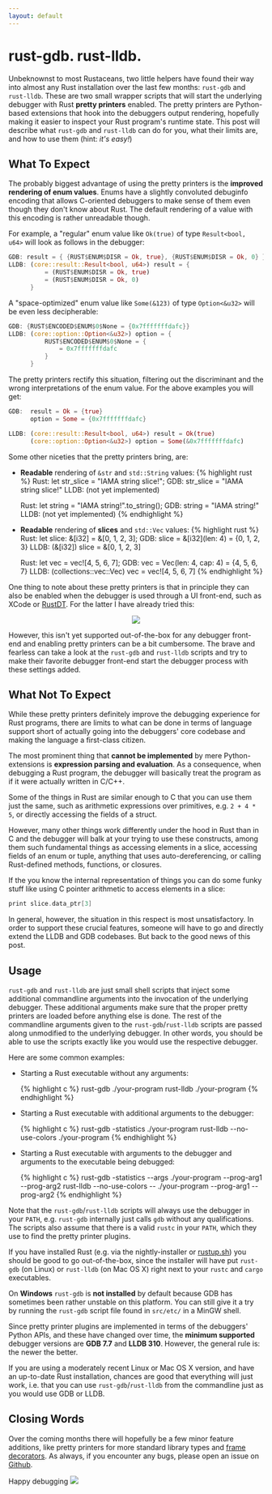 ```yaml
---
layout: default
---
```

# rust-gdb. rust-lldb.
Unbeknownst to most Rustaceans, two little helpers have found their way into 
almost any Rust installation over the last few months: `rust-gdb` and 
`rust-lldb`. These are two small wrapper scripts that will start the underlying
debugger with Rust **pretty printers** enabled. The pretty printers are
Python-based extensions that hook into the debuggers output rendering, hopefully
making it easier to inspect your Rust program's runtime state. This post will
describe what `rust-gdb` and `rust-lldb` can do for you, what their limits are,
and how to use them (hint: *it's easy!*)



## What To Expect
The probably biggest advantage of using the pretty printers is the **improved
rendering of enum values**. Enums have a slightly convoluted debuginfo encoding
that allows  C-oriented debuggers to make sense of them even though they don't 
know about Rust. The default rendering of a value with this encoding is rather 
unreadable though. 

For example, a "regular" enum value like `Ok(true)` of type `Result<bool, u64>` 
will look as follows in the debugger:

```rust
GDB: result = { {RUST$ENUM$DISR = Ok, true}, {RUST$ENUM$DISR = Ok, 0} }
LLDB: (core::result::Result<bool, u64>) result = {
          = (RUST$ENUM$DISR = Ok, true)
          = (RUST$ENUM$DISR = Ok, 0)
      }
```

A "space-optimized" enum value like `Some(&123)` of type `Option<&u32>` will be
even less decipherable:

```rust
GDB: {RUST$ENCODED$ENUM$0$None = {0x7fffffffdafc}}
LLDB: (core::option::Option<&u32>) option = {
          RUST$ENCODED$ENUM$0$None = {
              = 0x7fffffffdafc
          }
      }
```

The pretty printers rectify this situation, filtering out the discriminant and
the wrong interpretations of the enum value. For the above examples you will 
get:

```rust
GDB:  result = Ok = {true}
      option = Some = {0x7fffffffdafc}

LLDB: (core::result::Result<bool, u64>) result = Ok(true)
      (core::option::Option<&u32>) option = Some(&0x7fffffffdafc)
```

Some other niceties that the pretty printers bring, are:

<ul>
  <li>
<strong>Readable</strong> rendering of <code>&str</code> and <code>std::String</code> values:
{% highlight rust %}
Rust:  let str_slice = "IAMA string slice!";
GDB:   str_slice = "IAMA string slice!"
LLDB:  (not yet implemented)

Rust:  let string = "IAMA string!".to_string();
GDB:   string = "IAMA string!"
LLDB:  (not yet implemented)
{% endhighlight %}
  </li>

  <li>
<strong>Readable</strong> rendering of <strong>slices</strong> and <code>std::Vec</code> values:
{% highlight rust %}
Rust:  let slice: &[i32] = &[0, 1, 2, 3];
GDB:   slice = &[i32](len: 4) = {0, 1, 2, 3}
LLDB:  (&[i32]) slice = &[0, 1, 2, 3]

Rust:  let vec = vec![4, 5, 6, 7];
GDB:   vec = Vec<u64>(len: 4, cap: 4) = {4, 5, 6, 7}
LLDB:  (collections::vec::Vec<u64>) vec = vec![4, 5, 6, 7]
{% endhighlight %}
  </li>
</ul>

One thing to note about these pretty printers is that in principle they can also
be enabled when the debugger is used through a UI front-end, such as XCode or
[RustDT](//rustdt.github.io/). For the latter I have already tried this:

<center><img src="{{site.url}}/images/eclipse/pp.png"></img></center>

However, this isn't yet supported out-of-the-box for any debugger front-end and
enabling pretty printers can be a bit cumbersome. The brave 
and fearless can take a look at the `rust-gdb` and `rust-lldb` scripts and try
to make their favorite debugger front-end start the debugger process with these
settings added.


## What Not To Expect
While these pretty printers definitely improve the debugging experience for Rust
programs, there are limits to what can be done in terms of language support 
short of actually going into the debuggers' core codebase and making the 
language a first-class citizen.

The most prominent thing that **cannot be implemented** by mere 
Python-extensions is **expression parsing and evaluation**. As a consequence,
when debugging a Rust program, the debugger will basically treat the program as
if it were actually written in C/C++.

Some of the things in Rust are similar enough to C that you can use them
just the same, such as arithmetic expressions over primitives, e.g. `2 + 4 * 5`,
or directly accessing the fields of a struct.

However, many other things work differently under the hood in Rust than in C and
the debugger will balk at your trying to use these constructs, among them such 
fundamental things as accessing elements in a slice, accessing fields of an enum
or tuple, anything that uses auto-dereferencing, or calling Rust-defined
methods, functions, or closures.

If the you know the internal representation of things you can do some funky 
stuff like using C pointer arithmetic to access elements in a slice:

```C
print slice.data_ptr[3]
```

In general, however, the situation in this respect is most unsatisfactory. In 
order to support these crucial features, someone will have to go and directly
extend the LLDB and GDB codebases. But back to the good news of this post.

## Usage
`rust-gdb` and `rust-lldb` are just small shell scripts that inject some 
additional commandline arguments into the invocation of the underlying debugger.
These additional arguments make sure that the proper pretty printers are loaded
before anything else is done. The rest of the commandline arguments given to the
`rust-gdb`/`rust-lldb` scripts are passed along unmodified to the underlying
debugger. In other words, you should be able to use the scripts exactly like you
would use the respective debugger.

Here are some common examples:

<ul>
<li>
Starting a Rust executable without any arguments:

{% highlight c %}
rust-gdb ./your-program
rust-lldb ./your-program
{% endhighlight %}
</li>

<li>
Starting a Rust executable with additional arguments to the debugger:

{% highlight c %}
rust-gdb -statistics ./your-program
rust-lldb --no-use-colors ./your-program
{% endhighlight %}
</li>

<li>
Starting a Rust executable with arguments to the debugger and arguments to the executable being debugged:

{% highlight c %}
rust-gdb -statistics --args ./your-program --prog-arg1 --prog-arg2
rust-lldb --no-use-colors  --  ./your-program --prog-arg1 --prog-arg2
{% endhighlight %}
</li>
</ul>

Note that the `rust-gdb`/`rust-lldb` scripts will always use the debugger in 
your `PATH`, e.g. `rust-gdb` internally just calls `gdb` without any
qualifications. The scripts also assume that there is a valid `rustc` in your
`PATH`, which they use to find the pretty printer plugins.

If you have installed Rust (e.g. via the nightly-installer or 
[rustup.sh](//github.com/rust-lang/rust/blob/master/src/etc/rustup.sh)) you
should be good to go out-of-the-box, since the installer will have put 
`rust-gdb` (on Linux) or `rust-lldb` (on Mac OS X) right next to your `rustc`
and `cargo` executables.

On **Windows** `rust-gdb` is **not installed** by default because GDB has 
sometimes been rather unstable on this platform. You can still give it a try by
running the `rust-gdb` script file found in `src/etc/` in a MinGW shell.

Since pretty printer plugins are implemented in terms of the debuggers' Python
APIs, and these have changed over time, the **minimum supported** debugger versions
are **GDB 7.7** and **LLDB 310**. However, the general rule is: the newer the 
better.

If you are using a moderately recent Linux or Mac OS X version, and have an
up-to-date Rust installation, chances are good that everything will just work,
i.e. that you can use `rust-gdb`/`rust-lldb` from the commandline just as you
would use GDB or LLDB.

## Closing Words
Over the coming months there will hopefully be a few minor feature additions,
like pretty printers for more standard library types and 
[frame decorators](//sourceware.org/gdb/current/onlinedocs/gdb/Frame-Decorator-API.html). 
As always, if you encounter any bugs, please open an issue on 
[Github](//github.com/rust-lang/rust/issues).

Happy debugging <img class="blackflower" src="{{site.url}}/images/flower-black.svg"></img>

